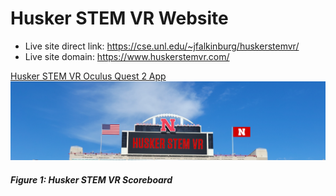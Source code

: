 # Husker STEM VR Website

- Live site direct link: https://cse.unl.edu/~jfalkinburg/huskerstemvr/
- Live site domain: https://www.huskerstemvr.com/

[Husker STEM VR Oculus Quest 2 App](https://www.huskerstemvr.com/husker-stem-vr-v1.0.3.apk)
![Husker STEM VR Scoreboard](img/Scoreboard.png)
##### Figure 1: Husker STEM VR Scoreboard